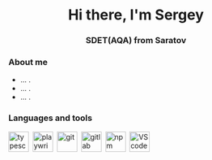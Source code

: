 <div id="header" align="center">
  <h1>Hi there, I'm Sergey</h1>
  <h3>SDET(AQA) from Saratov</h3>
</div>

### About me
- ... .
- ... .
- ... .

### Languages and tools

<img src="https://cdn.jsdelivr.net/gh/devicons/devicon@latest/icons/typescript/typescript-original.svg" title="typescript" width="40" height="40"/>&nbsp;
<img src="https://cdn.jsdelivr.net/gh/devicons/devicon@latest/icons/playwright/playwright-original.svg" title="playwright" width="40" height="40"/>&nbsp;
<img src="https://cdn.jsdelivr.net/gh/devicons/devicon@latest/icons/git/git-original.svg" title="git" width="40" height="40"/>&nbsp;
<img src="https://cdn.jsdelivr.net/gh/devicons/devicon@latest/icons/gitlab/gitlab-original-wordmark.svg" title="gitlab" width="40" height="40"/>&nbsp;
<img src="https://cdn.jsdelivr.net/gh/devicons/devicon@latest/icons/npm/npm-original-wordmark.svg" title="npm" width="40" height="40"/>&nbsp;
<img src="https://cdn.jsdelivr.net/gh/devicons/devicon@latest/icons/vscode/vscode-original.svg" title="VScode" width="40" height="40"/>&nbsp;             
